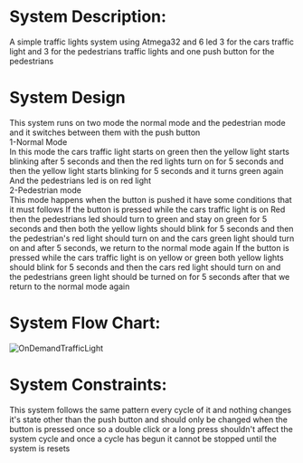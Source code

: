 # System Description:
A simple traffic lights system using Atmega32 and 6 led 3 for the cars traffic light and 3 for the pedestrians traffic lights and one push button for the pedestrians
# System Design
This system runs on two mode the normal mode and the pedestrian
mode and it switches between them with the push button  
1-Normal Mode  
In this mode the cars traffic light starts on green then the yellow light
starts blinking after 5 seconds and then the red lights turn on for 5
seconds and then the yellow light starts blinking for 5 seconds and it
turns green again
And the pedestrians led is on red light  
2-Pedestrian mode  
This mode happens when the button is pushed it have some conditions
that it must follows
If the button is pressed while the cars traffic light is on Red then the
pedestrians led should turn to green and stay on green for 5 seconds
and then both the yellow lights should blink for 5 seconds and then the
pedestrian's red light should turn on and the cars green light should
turn on and after 5 seconds, we return to the normal mode again
If the button is pressed while the cars traffic light is on yellow or green
both yellow lights should blink for 5 seconds and then the cars red light
should turn on and the pedestrians green light should be turned on for
5 seconds after that we return to the normal mode again
# System Flow Chart:
![OnDemandTrafficLight](https://user-images.githubusercontent.com/95578914/188331557-0a09d1f1-4263-4bd6-8eb0-19e1ccdfaea9.png)
# System Constraints:
This system follows the same pattern every cycle of it and nothing
changes it's state other than the push button and should only be
changed when the button is pressed once so a double click or a long
press shouldn't affect the system cycle and once a cycle has begun it
cannot be stopped until the system is resets
